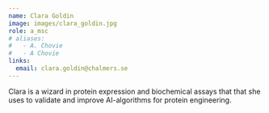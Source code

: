 ```yaml
---
name: Clara Goldin
image: images/clara_goldin.jpg
role: a_msc
# aliases:
#   - A. Chovie
#   - A Chovie
links:
  email: clara.goldin@chalmers.se
---
```


Clara is a wizard in protein expression and biochemical assays that that she uses to validate and improve AI-algorithms for protein engineering.
